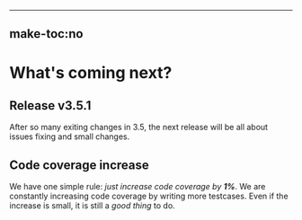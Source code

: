 -----
make-toc:no
-----
# What's coming next?

## Release v3.5.1

After so many exiting changes in 3.5, the next release will be all about
issues fixing and small changes.


## Code coverage increase

We have one simple rule: _just increase code coverage by **1%**_. We are constantly increasing code coverage by writing more testcases. Even if the increase is small, it is still a _good thing_ to do.
